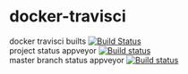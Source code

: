 # docker-travisci
docker travisci builts [![Build Status](https://travis-ci.com/githubfoam/docker-travisci.svg?branch=master)](https://travis-ci.com/githubfoam/docker-travisci)  
project status appveyor [![Build status](https://ci.appveyor.com/api/projects/status/b7saxfr5dtw0237a?svg=true)](https://ci.appveyor.com/project/githubfoam/docker-travisci)  
master branch status appveyor [![Build status](https://ci.appveyor.com/api/projects/status/b7saxfr5dtw0237a/branch/master?svg=true)](https://ci.appveyor.com/project/githubfoam/docker-travisci/branch/master)




